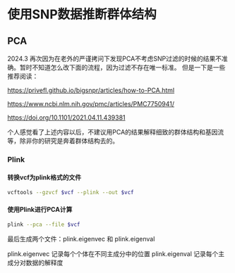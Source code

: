 # 使用SNP数据推断群体结构

## PCA 


2024.3 再次因为在老外的严谨拷问下发现PCA不考虑SNP过滤的时候的结果不准确。暂时不知道怎么改下面的流程，因为过滤不存在唯一标准。
但是一下是一些推荐阅读：
    
https://privefl.github.io/bigsnpr/articles/how-to-PCA.html

https://www.ncbi.nlm.nih.gov/pmc/articles/PMC7750941/

https://doi.org/10.1101/2021.04.11.439381


个人感觉看了上述内容以后，不建议用PCA的结果解释细致的群体结构和基因流等，除非你的研究是奔着群体结构去的。

### Plink

#### 转换vcf为plink格式的文件

```sh
vcftools --gzvcf $vcf --plink --out $vcf
```
#### 使用Plink进行PCA计算

```sh
plink --pca --file $vcf
```
最后生成两个文件：plink.eigenvec 和 plink.eigenval

plink.eigenvec 记录每个个体在不同主成分中的位置
plink.eigenval 记录每个主成分对数据的解释度

